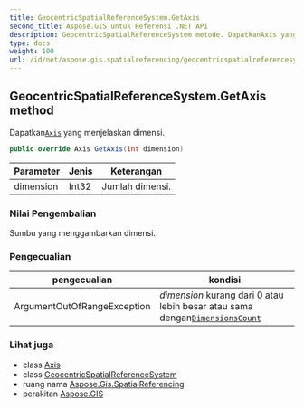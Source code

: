 ```yaml
---
title: GeocentricSpatialReferenceSystem.GetAxis
second_title: Aspose.GIS untuk Referensi .NET API
description: GeocentricSpatialReferenceSystem metode. DapatkanAxis yang menjelaskan dimensi.
type: docs
weight: 100
url: /id/net/aspose.gis.spatialreferencing/geocentricspatialreferencesystem/getaxis/
---
```

## GeocentricSpatialReferenceSystem.GetAxis method

Dapatkan[`Axis`](../../axis/) yang menjelaskan dimensi.

```csharp
public override Axis GetAxis(int dimension)
```

| Parameter | Jenis | Keterangan |
| --- | --- | --- |
| dimension | Int32 | Jumlah dimensi. |

### Nilai Pengembalian

Sumbu yang menggambarkan dimensi.

### Pengecualian

| pengecualian | kondisi |
| --- | --- |
| ArgumentOutOfRangeException | *dimension* kurang dari 0 atau lebih besar atau sama dengan[`DimensionsCount`](../dimensionscount/) |

### Lihat juga

* class [Axis](../../axis/)
* class [GeocentricSpatialReferenceSystem](../)
* ruang nama [Aspose.Gis.SpatialReferencing](../../geocentricspatialreferencesystem/)
* perakitan [Aspose.GIS](../../../)


